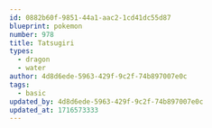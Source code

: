 ```yaml
---
id: 0882b60f-9851-44a1-aac2-1cd41dc55d87
blueprint: pokemon
number: 978
title: Tatsugiri
types:
  - dragon
  - water
author: 4d8d6ede-5963-429f-9c2f-74b897007e0c
tags:
  - basic
updated_by: 4d8d6ede-5963-429f-9c2f-74b897007e0c
updated_at: 1716573333
---
```

